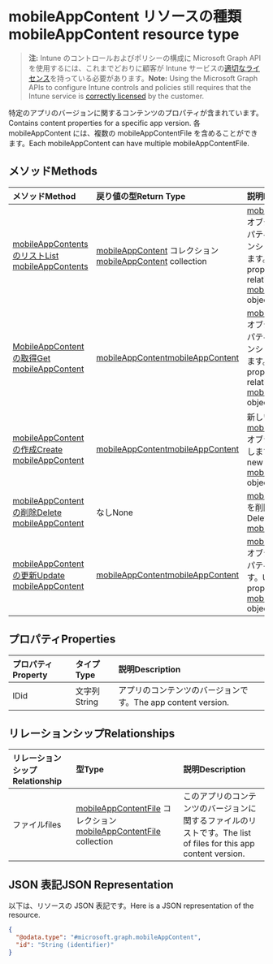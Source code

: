 # <a name="mobileappcontent-resource-type"></a><span data-ttu-id="baa45-101">mobileAppContent リソースの種類</span><span class="sxs-lookup"><span data-stu-id="baa45-101">mobileAppContent resource type</span></span>

> <span data-ttu-id="baa45-102">**注:** Intune のコントロールおよびポリシーの構成に Microsoft Graph API を使用するには、これまでどおりに顧客が Intune サービスの[適切なライセンス](https://go.microsoft.com/fwlink/?linkid=839381)を持っている必要があります。</span><span class="sxs-lookup"><span data-stu-id="baa45-102">**Note:** Using the Microsoft Graph APIs to configure Intune controls and policies still requires that the Intune service is [correctly licensed](https://go.microsoft.com/fwlink/?linkid=839381) by the customer.</span></span>

<span data-ttu-id="baa45-103">特定のアプリのバージョンに関するコンテンツのプロパティが含まれています。</span><span class="sxs-lookup"><span data-stu-id="baa45-103">Contains content properties for a specific app version.</span></span> <span data-ttu-id="baa45-104">各 mobileAppContent には、複数の mobileAppContentFile を含めることができます。</span><span class="sxs-lookup"><span data-stu-id="baa45-104">Each mobileAppContent can have multiple mobileAppContentFile.</span></span>
## <a name="methods"></a><span data-ttu-id="baa45-105">メソッド</span><span class="sxs-lookup"><span data-stu-id="baa45-105">Methods</span></span>
|<span data-ttu-id="baa45-106">メソッド</span><span class="sxs-lookup"><span data-stu-id="baa45-106">Method</span></span>|<span data-ttu-id="baa45-107">戻り値の型</span><span class="sxs-lookup"><span data-stu-id="baa45-107">Return Type</span></span>|<span data-ttu-id="baa45-108">説明</span><span class="sxs-lookup"><span data-stu-id="baa45-108">Description</span></span>|
|:---|:---|:---|
|[<span data-ttu-id="baa45-109">mobileAppContents のリスト</span><span class="sxs-lookup"><span data-stu-id="baa45-109">List mobileAppContents</span></span>](../api/intune_apps_mobileappcontent_list.md)|<span data-ttu-id="baa45-110">[mobileAppContent](../resources/intune_apps_mobileappcontent.md) コレクション</span><span class="sxs-lookup"><span data-stu-id="baa45-110">[mobileAppContent](../resources/intune_apps_mobileappcontent.md) collection</span></span>|<span data-ttu-id="baa45-111">[mobileAppContent](../resources/intune_apps_mobileappcontent.md) オブジェクトのプロパティとリレーションシップをリストします。</span><span class="sxs-lookup"><span data-stu-id="baa45-111">List properties and relationships of the [mobileAppContent](../resources/intune_apps_mobileappcontent.md) objects.</span></span>|
|[<span data-ttu-id="baa45-112">MobileAppContent の取得</span><span class="sxs-lookup"><span data-stu-id="baa45-112">Get mobileAppContent</span></span>](../api/intune_apps_mobileappcontent_get.md)|[<span data-ttu-id="baa45-113">mobileAppContent</span><span class="sxs-lookup"><span data-stu-id="baa45-113">mobileAppContent</span></span>](../resources/intune_apps_mobileappcontent.md)|<span data-ttu-id="baa45-114">[mobileAppContent](../resources/intune_apps_mobileappcontent.md) オブジェクトのプロパティとリレーションシップを読み取ります。</span><span class="sxs-lookup"><span data-stu-id="baa45-114">Read properties and relationships of the [mobileAppContent](../resources/intune_apps_mobileappcontent.md) object.</span></span>|
|[<span data-ttu-id="baa45-115">mobileAppContent の作成</span><span class="sxs-lookup"><span data-stu-id="baa45-115">Create mobileAppContent</span></span>](../api/intune_apps_mobileappcontent_create.md)|[<span data-ttu-id="baa45-116">mobileAppContent</span><span class="sxs-lookup"><span data-stu-id="baa45-116">mobileAppContent</span></span>](../resources/intune_apps_mobileappcontent.md)|<span data-ttu-id="baa45-117">新しい [mobileAppContent](../resources/intune_apps_mobileappcontent.md) オブジェクトを作成します。</span><span class="sxs-lookup"><span data-stu-id="baa45-117">Create a new [mobileAppContent](../resources/intune_apps_mobileappcontent.md) object.</span></span>|
|[<span data-ttu-id="baa45-118">mobileAppContent の削除</span><span class="sxs-lookup"><span data-stu-id="baa45-118">Delete mobileAppContent</span></span>](../api/intune_apps_mobileappcontent_delete.md)|<span data-ttu-id="baa45-119">なし</span><span class="sxs-lookup"><span data-stu-id="baa45-119">None</span></span>|<span data-ttu-id="baa45-120">[mobileAppContent](../resources/intune_apps_mobileappcontent.md) を削除します。</span><span class="sxs-lookup"><span data-stu-id="baa45-120">Deletes a [mobileAppContent](../resources/intune_apps_mobileappcontent.md).</span></span>|
|[<span data-ttu-id="baa45-121">mobileAppContent の更新</span><span class="sxs-lookup"><span data-stu-id="baa45-121">Update mobileAppContent</span></span>](../api/intune_apps_mobileappcontent_update.md)|[<span data-ttu-id="baa45-122">mobileAppContent</span><span class="sxs-lookup"><span data-stu-id="baa45-122">mobileAppContent</span></span>](../resources/intune_apps_mobileappcontent.md)|<span data-ttu-id="baa45-123">[mobileAppContent](../resources/intune_apps_mobileappcontent.md) オブジェクトのプロパティを更新します。</span><span class="sxs-lookup"><span data-stu-id="baa45-123">Update the properties of a [mobileAppContent](../resources/intune_apps_mobileappcontent.md) object.</span></span>|

## <a name="properties"></a><span data-ttu-id="baa45-124">プロパティ</span><span class="sxs-lookup"><span data-stu-id="baa45-124">Properties</span></span>
|<span data-ttu-id="baa45-125">プロパティ</span><span class="sxs-lookup"><span data-stu-id="baa45-125">Property</span></span>|<span data-ttu-id="baa45-126">タイプ</span><span class="sxs-lookup"><span data-stu-id="baa45-126">Type</span></span>|<span data-ttu-id="baa45-127">説明</span><span class="sxs-lookup"><span data-stu-id="baa45-127">Description</span></span>|
|:---|:---|:---|
|<span data-ttu-id="baa45-128">ID</span><span class="sxs-lookup"><span data-stu-id="baa45-128">id</span></span>|<span data-ttu-id="baa45-129">文字列</span><span class="sxs-lookup"><span data-stu-id="baa45-129">String</span></span>|<span data-ttu-id="baa45-130">アプリのコンテンツのバージョンです。</span><span class="sxs-lookup"><span data-stu-id="baa45-130">The app content version.</span></span>|

## <a name="relationships"></a><span data-ttu-id="baa45-131">リレーションシップ</span><span class="sxs-lookup"><span data-stu-id="baa45-131">Relationships</span></span>
|<span data-ttu-id="baa45-132">リレーションシップ</span><span class="sxs-lookup"><span data-stu-id="baa45-132">Relationship</span></span>|<span data-ttu-id="baa45-133">型</span><span class="sxs-lookup"><span data-stu-id="baa45-133">Type</span></span>|<span data-ttu-id="baa45-134">説明</span><span class="sxs-lookup"><span data-stu-id="baa45-134">Description</span></span>|
|:---|:---|:---|
|<span data-ttu-id="baa45-135">ファイル</span><span class="sxs-lookup"><span data-stu-id="baa45-135">files</span></span>|<span data-ttu-id="baa45-136">[mobileAppContentFile](../resources/intune_apps_mobileappcontentfile.md) コレクション</span><span class="sxs-lookup"><span data-stu-id="baa45-136">[mobileAppContentFile](../resources/intune_apps_mobileappcontentfile.md) collection</span></span>|<span data-ttu-id="baa45-137">このアプリのコンテンツのバージョンに関するファイルのリストです。</span><span class="sxs-lookup"><span data-stu-id="baa45-137">The list of files for this app content version.</span></span>|

## <a name="json-representation"></a><span data-ttu-id="baa45-138">JSON 表記</span><span class="sxs-lookup"><span data-stu-id="baa45-138">JSON Representation</span></span>
<span data-ttu-id="baa45-139">以下は、リソースの JSON 表記です。</span><span class="sxs-lookup"><span data-stu-id="baa45-139">Here is a JSON representation of the resource.</span></span>
<!--{
  "blockType": "resource",
  "baseType": "microsoft.graph.entity",
  "keyProperty": "id",
  "@odata.type": "microsoft.graph.mobileAppContent"
}-->
``` json
{
  "@odata.type": "#microsoft.graph.mobileAppContent",
  "id": "String (identifier)"
}
```








